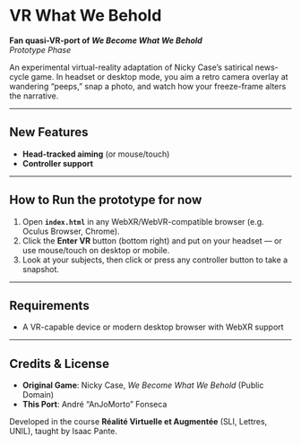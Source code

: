 # VR What We Behold

**Fan quasi-VR-port of _We Become What We Behold_**  
_Prototype Phase_

An experimental virtual-reality adaptation of Nicky Case’s satirical news-cycle game. In headset or desktop mode, you aim a retro camera overlay at wandering “peeps,” snap a photo, and watch how your freeze-frame alters the narrative.

---

## New Features

- **Head-tracked aiming** (or mouse/touch) 
- **Controller support**

---

## How to Run the prototype for now

1. Open **`index.html`** in any WebXR/WebVR-compatible browser (e.g. Oculus Browser, Chrome).  
2. Click the **Enter VR** button (bottom right) and put on your headset — or use mouse/touch on desktop or mobile.  
3. Look at your subjects, then click or press any controller button to take a snapshot.

---

## Requirements

- A VR-capable device or modern desktop browser with WebXR support  

---

## Credits & License

- **Original Game**: Nicky Case, _We Become What We Behold_ (Public Domain)  
- **This Port**: André “AnJoMorto” Fonseca

Developed in the course **Réalité Virtuelle et Augmentée** (SLI, Lettres, UNIL), taught by Isaac Pante.  